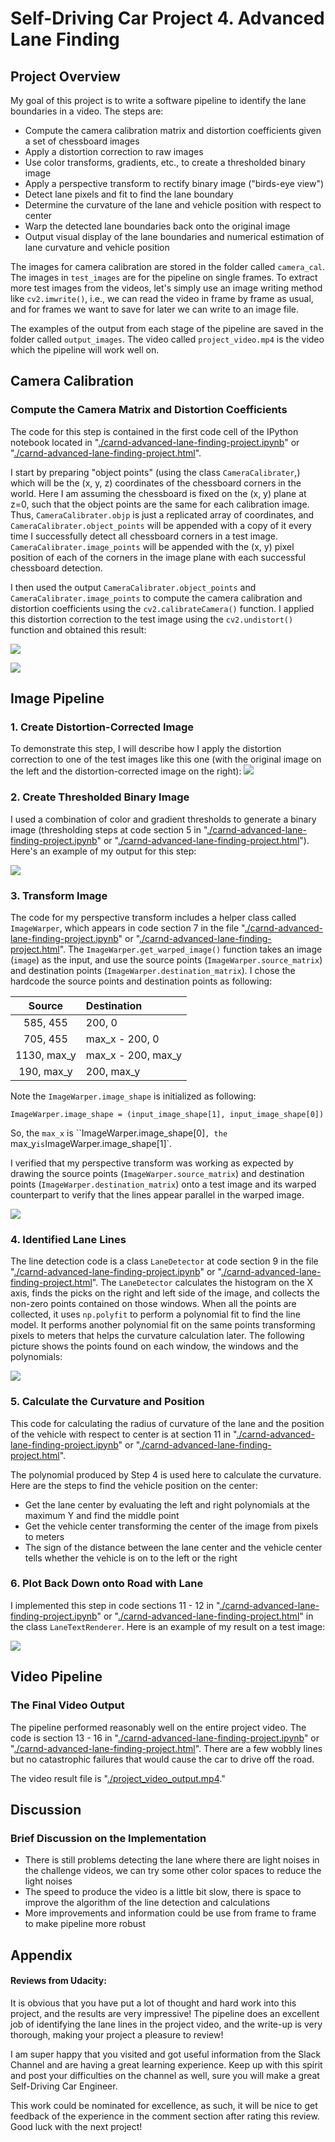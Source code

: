 # Self-Driving Car Project 4. Advanced Lane Finding

## Project Overview

My goal of this project is to write a software pipeline to identify the lane boundaries in a video. The steps are:

* Compute the camera calibration matrix and distortion coefficients given a set of chessboard images
* Apply a distortion correction to raw images
* Use color transforms, gradients, etc., to create a thresholded binary image
* Apply a perspective transform to rectify binary image ("birds-eye view")
* Detect lane pixels and fit to find the lane boundary
* Determine the curvature of the lane and vehicle position with respect to center
* Warp the detected lane boundaries back onto the original image
* Output visual display of the lane boundaries and numerical estimation of lane curvature and vehicle position

The images for camera calibration are stored in the folder called `camera_cal`. The images in `test_images` are for the pipeline on single frames. To extract more test images from the videos, let's simply use an image writing method like `cv2.imwrite()`, i.e., we can read the video in frame by frame as usual, and for frames we want to save for later we can write to an image file.  

The examples of the output from each stage of the pipeline are saved in the folder called `output_images`. The video called `project_video.mp4` is the video which the pipeline will work well on.  

## Camera Calibration

### Compute the Camera Matrix and Distortion Coefficients

The code for this step is contained in the first code cell of the IPython notebook located in "[./carnd-advanced-lane-finding-project.ipynb](./carnd-advanced-lane-finding-project.ipynb)" or "[./carnd-advanced-lane-finding-project.html](./carnd-advanced-lane-finding-project.html)".

I start by preparing "object points" (using the class `CameraCalibrater`,) which will be the (x, y, z) coordinates of the chessboard corners in the world. Here I am assuming the chessboard is fixed on the (x, y) plane at z=0, such that the object points are the same for each calibration image.  Thus, `CameraCalibrater.objp` is just a replicated array of coordinates, and `CameraCalibrater.object_points` will be appended with a copy of it every time I successfully detect all chessboard corners in a test image.  `CameraCalibrater.image_points` will be appended with the (x, y) pixel position of each of the corners in the image plane with each successful chessboard detection.

I then used the output `CameraCalibrater.object_points` and `CameraCalibrater.image_points` to compute the camera calibration and distortion coefficients using the `cv2.calibrateCamera()` function.  I applied this distortion correction to the test image using the `cv2.undistort()` function and obtained this result:

![](output_images/undistorted_image_chessboard.png)

![](output_images/chessboards_with_coners.png)

## Image Pipeline

### 1. Create Distortion-Corrected Image

To demonstrate this step, I will describe how I apply the distortion correction to one of the test images like this one (with the original image on the left and the distortion-corrected image on the right):
![](output_images/undistorted_image_driving.png)

### 2. Create Thresholded Binary Image

I used a combination of color and gradient thresholds to generate a binary image (thresholding steps at code section 5 in "[./carnd-advanced-lane-finding-project.ipynb](./carnd-advanced-lane-finding-project.ipynb)" or "[./carnd-advanced-lane-finding-project.html](./carnd-advanced-lane-finding-project.html)").  Here's an example of my output for this step:

![](output_images/binary_image.png)

### 3. Transform Image

The code for my perspective transform includes a helper class called `ImageWarper`, which appears in code section 7 in the file "[./carnd-advanced-lane-finding-project.ipynb](./carnd-advanced-lane-finding-project.ipynb)" or "[./carnd-advanced-lane-finding-project.html](./carnd-advanced-lane-finding-project.html)".  The `ImageWarper.get_warped_image()` function takes an image (`image`) as the input, and use the source points (`ImageWarper.source_matrix`) and destination points (`ImageWarper.destination_matrix`).  I chose the hardcode the source points and destination points as following:

|   Source    | Destination        |
| :---------: | :----------------- |
|  585, 455   | 200, 0             |
|  705, 455   | max_x - 200, 0     |
| 1130, max_y | max_x - 200, max_y |
| 190, max_y  | 200, max_y         |

Note the `ImageWarper.image_shape` is initialized as following:

`ImageWarper.image_shape = (input_image_shape[1], input_image_shape[0])`

So, the `max_x` is ``ImageWarper.image_shape[0]`, the `max_y` is `ImageWarper.image_shape[1]`.

I verified that my perspective transform was working as expected by drawing the source points (`ImageWarper.source_matrix`) and destination points (`ImageWarper.destination_matrix`) onto a test image and its warped counterpart to verify that the lines appear parallel in the warped image.

![](output_images/warped_image.png)

### 4. Identified Lane Lines

The line detection code is a class `LaneDetector` at code section 9 in the file "[./carnd-advanced-lane-finding-project.ipynb](./carnd-advanced-lane-finding-project.ipynb)" or "[./carnd-advanced-lane-finding-project.html](./carnd-advanced-lane-finding-project.html)". The `LaneDetector` calculates the histogram on the X axis, finds the picks on the right and left side of the image, and collects the non-zero points contained on those windows. When all the points are collected, it uses `np.polyfit` to perform a polynomial fit to find the line model. It performs another polynomial fit on the same points transforming pixels to meters that helps the curvature calculation later. The following picture shows the points found on each window, the windows and the polynomials:

![](output_images/warped_image_with_lane.png)

### 5. Calculate the Curvature and Position

This code for calculating the radius of curvature of the lane and the position of the vehicle with respect to center is at section 11 in "[./carnd-advanced-lane-finding-project.ipynb](./carnd-advanced-lane-finding-project.ipynb)" or "[./carnd-advanced-lane-finding-project.html](./carnd-advanced-lane-finding-project.html)".

The polynomial produced by Step 4 is used here to calculate the curvature. Here are the steps to find the vehicle position on the center:

- Get the lane center by evaluating the left and right polynomials at the maximum Y and find the middle point
- Get the vehicle center transforming the center of the image from pixels to meters
- The sign of the distance between the lane center and the vehicle center tells whether the vehicle is on to the left or the right

### 6. Plot Back Down onto Road with Lane

I implemented this step in code sections 11 - 12 in "[./carnd-advanced-lane-finding-project.ipynb](./carnd-advanced-lane-finding-project.ipynb)" or "[./carnd-advanced-lane-finding-project.html](./carnd-advanced-lane-finding-project.html)" in the class `LaneTextRenderer`.  Here is an example of my result on a test image:

![](output_images/image_with_lane_text.png)

## Video Pipeline

### The Final Video Output
The  pipeline performed reasonably well on the entire project video. The code is section 13 - 16 in "[./carnd-advanced-lane-finding-project.ipynb](./carnd-advanced-lane-finding-project.ipynb)" or "[./carnd-advanced-lane-finding-project.html](./carnd-advanced-lane-finding-project.html)". There are a few wobbly lines but no catastrophic failures that would cause the car to drive off the road.

The video result file is "[./project_video_output.mp4](./project_video_output.mp4)."

## Discussion

### Brief Discussion on the Implementation
- There is still problems detecting the lane where there are light noises in the challenge videos, we can try some other color spaces to reduce the light noises
- The speed to produce the video is a little bit slow, there is space to improve the algorithm of the line detection and calculations
- More improvements and information could be use from frame to frame to make pipeline more robust

## Appendix

#### Reviews from Udacity:
It is obvious that you have put a lot of thought and hard work into this project, and the results are very impressive! The pipeline does an excellent job of identifying the lane lines in the project video, and the write-up is very thorough, making your project a pleasure to review!

I am super happy that you visited and got useful information from the Slack Channel and are having a great learning experience. Keep up with this spirit and post your difficulties on the channel as well, sure you will make a great Self-Driving Car Engineer.

This work could be nominated for excellence, as such, it will be nice to get feedback of the experience in the comment section after rating this review. Good luck with the next project!

